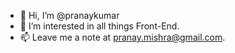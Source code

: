 - 👋 Hi, I’m @pranaykumar
- 👀 I’m interested in all things Front-End.
- 📫 Leave me a note at pranay.mishra@gmail.com.

<!---
pranaykumar/pranaykumar is a ✨ special ✨ repository because its `README.md` (this file) appears on your GitHub profile.
You can click the Preview link to take a look at your changes.
--->
